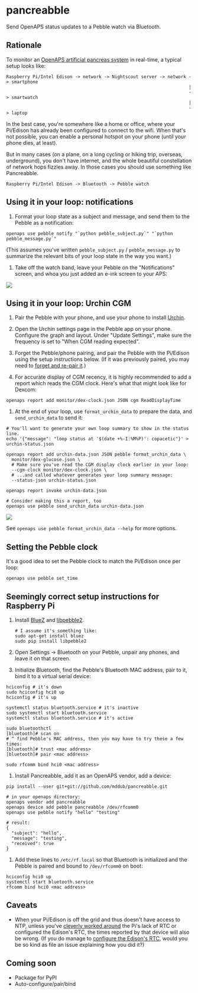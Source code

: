 # pancreabble

Send OpenAPS status updates to a Pebble watch via Bluetooth.

## Rationale

To monitor an [OpenAPS artificial pancreas system](https://github.com/openaps/docs) in real-time, a typical setup looks like:
```
Raspberry Pi/Intel Edison -> network -> Nightscout server -> network -> smartphone
                                                                     |
                                                                     -> smartwatch
                                                                     |
                                                                     -> laptop
```

In the best case, you're somewhere like a home or office, where your Pi/Edison has already been configured to connect to the wifi. When that's not possible, you can enable a personal hotspot on your phone (until your phone dies, at least).

But in many cases (on a plane, on a long cycling or hiking trip, overseas, underground), you don't have internet, and the whole beautiful constellation of network hops fizzles away. In those cases you should use something like Pancreabble.
```
Raspberry Pi/Intel Edison -> Bluetooth -> Pebble watch
```

## Using it in your loop: notifications

1. Format your loop state as a subject and message, and send them to the Pebble as a notification:
  ```
  openaps use pebble notify "`python pebble_subject.py`" "`python pebble_message.py`"
  ```

  (This assumes you've written `pebble_subject.py` / `pebble_message.py` to summarize the relevant bits of your loop state in the way you want.)

1. Take off the watch band, leave your Pebble on the "Notifications" screen, and whoa you just added an e-ink screen to your APS:

  ![](http://i.imgur.com/hapQB8I.jpg)

## Using it in your loop: Urchin CGM

1. Pair the Pebble with your phone, and use your phone to install [Urchin](https://github.com/mddub/urchin-cgm).

1. Open the Urchin settings page in the Pebble app on your phone. Configure the graph and layout. Under "Update Settings", make sure the frequency is set to "When CGM reading expected".

1. Forget the Pebble/phone pairing, and pair the Pebble with the Pi/Edison using the setup instructions below. (If it was previously paired, you may need to [forget and re-pair it](https://gist.github.com/0/c73e2557d875446b9603).)

1. For accurate display of CGM recency, it is highly recommended to add a report which reads the CGM clock. Here's what that might look like for Dexcom:
  ```
  openaps report add monitor/dex-clock.json JSON cgm ReadDisplayTime
  ```

1. At the end of your loop, use `format_urchin_data` to prepare the data, and `send_urchin_data` to send it:
  ```
  # You'll want to generate your own loop summary to show in the status line.
  echo '{"message": "loop status at '$(date +%-I:%M%P)': copacetic"}' > urchin-status.json

  openaps report add urchin-data.json JSON pebble format_urchin_data \
    monitor/dex-glucose.json \
    # Make sure you've read the CGM display clock earlier in your loop:
    --cgm-clock monitor/dex-clock.json \
    # ...and called whatever generates your loop summary message:
    --status-json urchin-status.json

  openaps report invoke urchin-data.json

  # Consider making this a report, too
  openaps use pebble send_urchin_data urchin-data.json
  ```

  ![](http://i.imgur.com/n5dcNj1.jpg)

See `openaps use pebble format_urchin_data --help` for more options.

## Setting the Pebble clock

It's a good idea to set the Pebble clock to match the Pi/Edison once per loop:
```
openaps use pebble set_time
```

## Seemingly correct setup instructions for Raspberry Pi

1. Install [BlueZ](http://www.bluez.org/) and [libpebble2](https://github.com/pebble/libpebble2).

   ```
   # I assume it's something like:
   sudo apt-get install bluez
   sudo pip install libpebble2
   ```

1. Open Settings -> Bluetooth on your Pebble, unpair any phones, and leave it on that screen.

1. Initialize Bluetooth, find the Pebble's Bluetooth MAC address, pair to it, bind it to a virtual serial device:

  ```
  hciconfig # it's down
  sudo hciconfig hci0 up
  hciconfig # it's up

  systemctl status bluetooth.service # it's inactive
  sudo systemctl start bluetooth.service
  systemctl status bluetooth.service # it's active

  sudo bluetoothctl
  [bluetooth]# scan on
  # ^ find Pebble's MAC address, then you may have to try these a few times:
  [bluetooth]# trust <mac address>
  [bluetooth]# pair <mac address>

  sudo rfcomm bind hci0 <mac address>
  ```

1. Install Pancreabble, add it as an OpenAPS vendor, add a device:

  ```
  pip install --user git+git://github.com/mddub/pancreabble.git

  # in your openaps directory:
  openaps vendor add pancreabble
  openaps device add pebble pancreabble /dev/rfcomm0
  openaps use pebble notify "hello" "testing"

  # result:
  {
    "subject": "hello",
    "message": "testing",
    "received": true
  }
  ```

1. Add these lines to `/etc/rf.local` so that Bluetooth is initialized and the Pebble is paired and bound to `/dev/rfcomm0` on boot:
  ```
  hciconfig hci0 up
  systemctl start bluetooth.service
  rfcomm bind hci0 <mac address>
  ```

## Caveats

* When your Pi/Edison is off the grid and thus doesn't have access to NTP, unless you've [cleverly worked around](https://github.com/openaps/oref0/blob/master/bin/clockset.sh) the Pi's lack of RTC or configured the Edison's RTC, the times reported by that device will also be wrong. (If you do manage to [configure the Edison's RTC](https://communities.intel.com/thread/55831?start=0&tstart=0), would you be so kind as file an issue explaining how you did it?)

## Coming soon

* Package for PyPI
* Auto-configure/pair/bind
